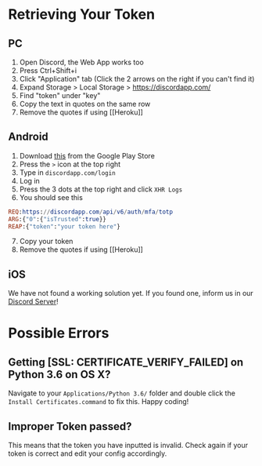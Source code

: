 
# Retrieving Your Token

## PC
1. Open Discord, the Web App works too
2. Press Ctrl+Shift+i
3. Click "Application" tab (Click the 2 arrows on the right if you can't find it)
4. Expand Storage > Local Storage > <https://discordapp.com/>
5. Find "token" under "key"
6. Copy the text in quotes on the same row
7. Remove the quotes if using [[Heroku]]

## Android
1. Download [this](https://play.google.com/store/apps/details?id=ai.agusibrahim.xhrlog) from the Google Play Store
2. Press the `>` icon at the top right
3. Type in `discordapp.com/login`
4. Log in
5. Press the 3 dots at the top right and click `XHR Logs`
6. You should see this
```elm
REQ:https://discordapp.com/api/v6/auth/mfa/totp
ARG:{"0":{"isTrusted":true}}
REAP:{"token":"your token here"} 
```
7. Copy your token
8. Remove the quotes if using [[Heroku]]

## iOS
We have not found a working solution yet. If you found one, inform us in our [Discord Server](https://discord.gg/pmQSbAd)! 

# Possible Errors

## Getting [SSL: CERTIFICATE_VERIFY_FAILED] on Python 3.6 on OS X?

Navigate to your `Applications/Python 3.6/` folder and double click the `Install Certificates.command` to fix this.
Happy coding!

## Improper Token passed?

This means that the token you have inputted is invalid. Check again if your token is correct and edit your config accordingly.